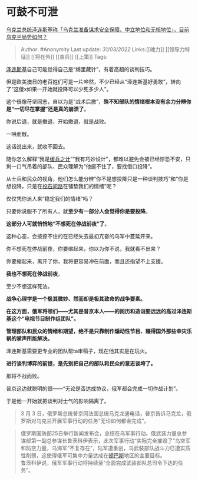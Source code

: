# 可鼓不可泄
[乌克兰总统泽连斯基称「乌克兰准备谋求安全保障、中立地位和无核地位」，目前乌克兰局势如何？](https://www.zhihu.com/question/524533067/answer/2412120127)

> Author: #Anonymity 
> Last update: *31/03/2022* 
> Links:[[魄力]] [[领导力特征]] [[将在外]] [[哀兵]] [[上策]]
> Tags: 

[泽连斯基](https://www.zhihu.com/search?q=%E6%B3%BD%E8%BF%9E%E6%96%AF%E5%9F%BA&search_source=Entity&hybrid_search_source=Entity&hybrid_search_extra=%7B%22sourceType%22%3A%22answer%22%2C%22sourceId%22%3A2412120127%7D)自己可能觉得自己是“绵里藏针”，有着高超的谈判技巧。

但是欧美澳日的老百姓们可是一片哗然，不少已经从“泽连斯基好勇敢”，转向了“这傻x如果一开始就投降可以少死多少人”。

这个很像苻坚同志，自以为是“战术后撤”，**殊不知部队的情绪根本没有余力分辨你是“一切尽在掌握”还是真的崩溃了**。

你说后退，就是撤退，开始撤退，就是战败。

一哄而散。

  

这话说出来，就收不回去。

  

随你怎么解释“我是[缓兵之计](https://www.zhihu.com/search?q=%E7%BC%93%E5%85%B5%E4%B9%8B%E8%AE%A1&search_source=Entity&hybrid_search_source=Entity&hybrid_search_extra=%7B%22sourceType%22%3A%22answer%22%2C%22sourceId%22%3A2412120127%7D)”“我有巧妙设计”，都难以避免会被已经惊恐不安，只剩一口气吊着的部队、民众理解为“他挺不住了，要找借口投降”。

从士兵和民众的视角，他们怎么能分辨“你不是想投降只是一种谈判技巧”和“你是想投降，只是在[投石问路](https://www.zhihu.com/search?q=%E6%8A%95%E7%9F%B3%E9%97%AE%E8%B7%AF&search_source=Entity&hybrid_search_source=Entity&hybrid_search_extra=%7B%22sourceType%22%3A%22answer%22%2C%22sourceId%22%3A2412120127%7D)在铺垫我们的情绪”呢？

仅仅凭你派人来“稳定我们的情绪”吗？

只要你说服不了所有人，就**至少有一部分人会觉得你是要投降**。

**这部分人可就悄悄地“不想死在停战前夜”了**。

这种心态，会按捺不住的在已经失去最初亢奋的乌军中蔓延开来。

你不想死在停战前夜，你要缩起来，你以为你不说，我就看不出来？

你要缩起来，离开了你，我将更容易冲在前面，而且还指望不上支援。

**我也不想死在停战前夜**，

至少不想这样死法。

  

**战争心理学是一个极其微妙、然而却是极其致命的战争要素。**

**在这方面，俄军将领们——尤其是普京本人——的阅历和造诣要远远的高过泽连斯基这个“电视节目制作组团队”。**

**管理部队和民众的情绪和期望，绝不是只靠制作煽动性节目、赚得国外那些幸灾乐祸的掌声所能解决。**

泽连斯基需要更专业的团队帮ta审稿子，现在他其实是在玩火。

**进行谈判博弈的前提，是先别把自己的部队和民众的意志谈垮了。**

那将不战而败。

  

普京这边就聪明的很——“无论是否达成协议，俄军都会完成一切作战计划”。

于是他一开始就把谈判对士气的影响隔离了。

> 3 月 3 日，俄罗斯总统普京同法国总统马克龙通电话，普京告诉马克龙，俄罗斯对乌克兰开展军事行动的任务“无论如何都会完成”。

  

> 俄罗斯国防部25日举行新闻发布会，总结在乌军事行动。俄武装力量总参谋部第一副总参谋长鲁茨科伊表示，此次军事行动“实际完全摧毁了”乌空军和防空力量，乌海军“不复存在”，陆军遭重创，乌武装部队战斗力已遭实质性削弱，这使得俄军可集中力量达成在[顿巴斯](https://www.zhihu.com/search?q=%E9%A1%BF%E5%B7%B4%E6%96%AF&search_source=Entity&hybrid_search_source=Entity&hybrid_search_extra=%7B%22sourceType%22%3A%22answer%22%2C%22sourceId%22%3A2412120127%7D)地区的主要目标。  
> 鲁茨科伊说，俄军军事行动将持续至“全面完成武装部队总司令下达的任务”。